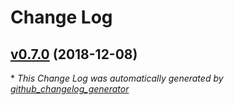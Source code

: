 # Change Log

## [v0.7.0](https://github.com/JarryShaw/DictDumper/tree/v0.7.0) (2018-12-08)


\* *This Change Log was automatically generated by [github_changelog_generator](https://github.com/skywinder/Github-Changelog-Generator)*